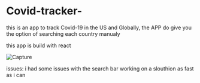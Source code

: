# Covid-tracker-
this is an app to track Covid-19 in the US and Globally, the APP do give you the option of searching each country manualy 

this app is build with react



 ![Capture](https://user-images.githubusercontent.com/23447832/116843262-41a87280-ab94-11eb-9eab-0a60f3eff834.JPG)



issues:
i had some issues with the search bar working on a slouthion as fast as i can
